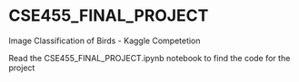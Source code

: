 # CSE455_FINAL_PROJECT
Image Classification of Birds - Kaggle Competetion


Read the CSE455_FINAL_PROJECT.ipynb notebook to find the code for the project
